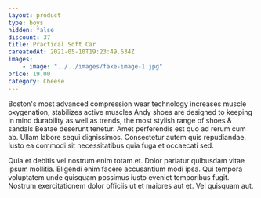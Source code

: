 ```yaml
---
layout: product
type: boys
hidden: false
discount: 37
title: Practical Soft Car
careatedAt: 2021-05-10T19:23:49.634Z
images:
    - image: "../../images/fake-image-1.jpg"
price: 19.00
category: Cheese
---
```

Boston's most advanced compression wear technology increases muscle oxygenation, stabilizes active muscles
Andy shoes are designed to keeping in mind durability as well as trends, the most stylish range of shoes & sandals
Beatae deserunt tenetur. Amet perferendis est quo ad rerum cum ab. Ullam labore sequi dignissimos. Consectetur autem quis repudiandae. Iusto ea commodi sit necessitatibus quia fuga et occaecati sed.
 Quia et debitis vel nostrum enim totam et. Dolor pariatur quibusdam vitae ipsum mollitia. Eligendi enim facere accusantium modi ipsa. Qui tempora voluptatem unde quisquam possimus iusto eveniet temporibus fugit. Nostrum exercitationem dolor officiis ut et maiores aut et. Vel quisquam aut.
